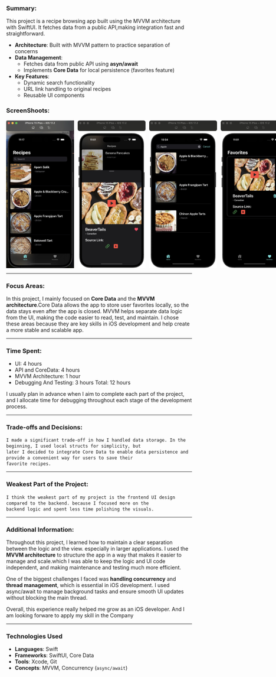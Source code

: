 ### Summary:

This project is a recipe browsing app built using the MVVM architecture with SwiftUI. It fetches data from a public
API,making integration fast and straightforward.


- **Architecture**: Built with MVVM pattern to practice separation of concerns
- **Data Management**: 
  - Fetches data from public API using **asyn/await**
  - Implements **Core Data** for local persistence (favorites feature)
- **Key Features**:
  - Dynamic search functionality
  - URL link handling to original recipes
  - Reusable UI components

### ScreenShoots:
<div style="display: flex; gap: 10px;">
  <img src="Screenshots/homePage.jpg" width="200" height="400"/>
  <img src="Screenshots/DetailView.jpg" width="200" height="400" />
  <img src="Screenshots/SearchResult.jpg" width="200" height="400"/>
  <img src="Screenshots/FavoritesPage.jpg" width="200" height="400" />
</div>

---
    
### Focus Areas: 

In this project, I mainly focused on **Core Data** and the **MVVM architecture**.Core Data allows the app to store user
favorites locally, so the data stays even after the app is closed. MVVM helps separate data logic from the UI, making the
code easier to read, test, and maintain. I chose these areas because they are key skills in iOS development and help create
a more stable and scalable app.

---
    

### Time Spent:

- UI: 4 hours
- API and CoreData: 4 hours
- MVVM Architecture: 1 hour
- Debugging And Testing: 3 hours
Total: 12 hours

I usually plan in advance when I aim to complete each part of the project, and I allocate time for debugging throughout
each stage of the development process.

---

### Trade-offs and Decisions: 
```
I made a significant trade-off in how I handled data storage. In the beginning, I used local structs for simplicity, but
later I decided to integrate Core Data to enable data persistence and provide a convenient way for users to save their
favorite recipes.
```
---

### Weakest Part of the Project: 

```
I think the weakest part of my project is the frontend UI design compared to the backend. because I focused more on the
backend logic and spent less time polishing the visuals. 
```
---

### Additional Information: 
    
Throughout this project, I learned how to maintain a clear separation between the logic and the view. especially in larger
applications. I used the **MVVM architecture** to structure the app in a way that makes it easier to manage and scale.which
I was able to keep the logic and UI code independent, and making maintenance and testing much more efficient.
  
One of the biggest challenges I faced was **handling concurrency** and **thread management**, which is essential in iOS
development.  I used async/await to manage background tasks and ensure smooth UI updates without blocking the main thread.
 
Overall, this experience really helped me grow as an iOS developer. And I am looking forware to apply my skill in the Company

---


###  Technologies Used  
- **Languages**: Swift  
- **Frameworks**: SwiftUI, Core Data  
- **Tools**: Xcode, Git  
- **Concepts**: MVVM, Concurrency (`async/await`)  
